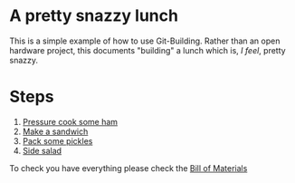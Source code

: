 # A pretty snazzy lunch

This is a simple example of how to use Git-Building. Rather than an open hardware project, this documents "building" a lunch which is, *I feel*, pretty snazzy.

# Steps

1. [Pressure cook some ham](pressureham.md)
1. [Make a sandwich](sandwich.md)
1. [Pack some pickles](packpickles.md)
1. [Side salad](sidesalad.md)

To check you have everything please check the [Bill of Materials](BOM.md)